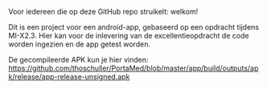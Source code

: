 Voor iedereen die op deze GitHub repo struikelt: welkom!

Dit is een project voor een android-app, gebaseerd op een opdracht tijdens MI-X2.3.
Hier kan voor de inlevering van de excellentieopdracht de code worden ingezien en de app getest worden.

De gecompileerde APK kun je hier vinden: https://github.com/thoschuller/PortaMed/blob/master/app/build/outputs/apk/release/app-release-unsigned.apk
